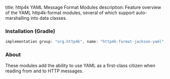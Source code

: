 title: http4k YAML Message Format Modules
description: Feature overview of the YAML http4k-format modules, several of which support auto-marshalling into data classes.

### Installation (Gradle)

```groovy
implementation group: "org.http4k", name: "http4k-format-jackson-yaml", version: "3.282.0"
```

### About
These modules add the ability to use YAML as a first-class citizen when reading from and to HTTP messages. 

[http4k]: https://http4k.org
